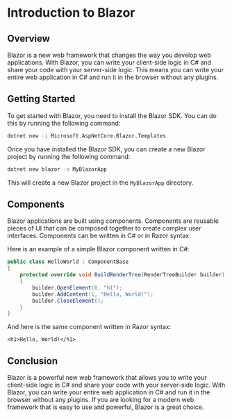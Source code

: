 ﻿# Introduction to Blazor

## Overview

Blazor is a new web framework that changes the way you develop web applications. With Blazor, you can write your client-side logic in C# and share your code with your server-side logic. This means you can write your entire web application in C# and run it in the browser without any plugins.

## Getting Started

To get started with Blazor, you need to install the Blazor SDK. You can do this by running the following command:

```bash
dotnet new -i Microsoft.AspNetCore.Blazor.Templates
```

Once you have installed the Blazor SDK, you can create a new Blazor project by running the following command:

```bash
dotnet new blazor -o MyBlazorApp
```

This will create a new Blazor project in the `MyBlazorApp` directory.

## Components

Blazor applications are built using components. Components are reusable pieces of UI that can be composed together to create complex user interfaces. Components can be written in C# or in Razor syntax.

Here is an example of a simple Blazor component written in C#:

```csharp
public class HelloWorld : ComponentBase
{
	protected override void BuildRenderTree(RenderTreeBuilder builder)
	{
		builder.OpenElement(0, "h1");
		builder.AddContent(1, "Hello, World!");
		builder.CloseElement();
	}
}
```

And here is the same component written in Razor syntax:

```razor
<h1>Hello, World!</h1>
```

## Conclusion

Blazor is a powerful new web framework that allows you to write your client-side logic in C# and share your code with your server-side logic. With Blazor, you can write your entire web application in C# and run it in the browser without any plugins. If you are looking for a modern web framework that is easy to use and powerful, Blazor is a great choice.
